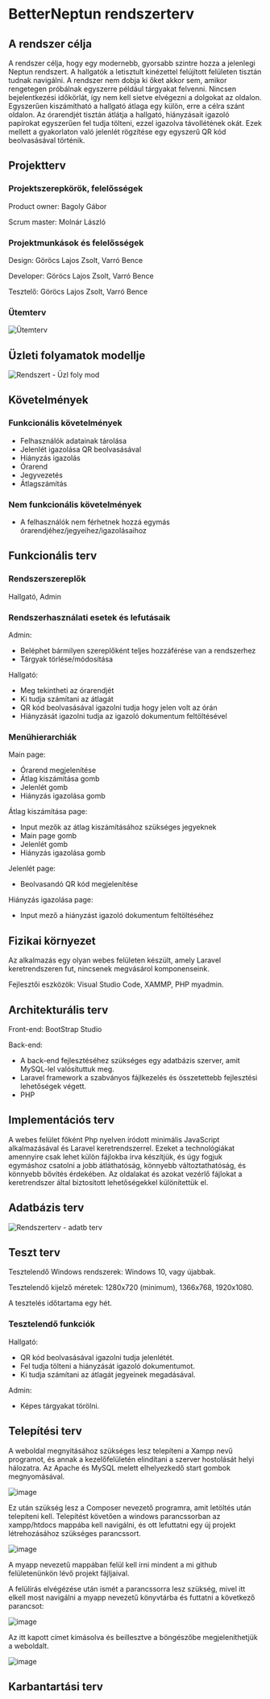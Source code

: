 # BetterNeptun rendszerterv

## A rendszer célja

A rendszer célja, hogy egy modernebb, gyorsabb szintre hozza a jelenlegi Neptun rendszert. A hallgatók a letisztult kinézettel felújított felületen tisztán tudnak
navigálni. A rendszer nem dobja ki őket akkor sem, amikor rengetegen próbálnak egyszerre például tárgyakat felvenni. Nincsen bejelentkezési időkörlát, így nem kell
sietve elvégezni a dolgokat az oldalon. Egyszerűen kiszámítható a hallgató átlaga egy külön, erre a célra szánt oldalon. Az órarendjét tisztán átlátja a hallgató,
hiányzásait igazoló papírokat egyszerűen fel tudja tölteni, ezzel igazolva távollétének okát. Ezek mellett a gyakorlaton való jelenlét rögzítése egy egyszerű QR kód
beolvasásával történik.

## Projektterv

### Projektszerepkörök, felelősségek

Product owner: Bagoly Gábor

Scrum master: Molnár László

### Projektmunkások és felelősségek

Design: Göröcs Lajos Zsolt, Varró Bence

Developer: Göröcs Lajos Zsolt, Varró Bence

Tesztelő: Göröcs Lajos Zsolt, Varró Bence

### Ütemterv

![Ütemterv](https://user-images.githubusercontent.com/78543866/226213791-68d31345-75af-4e81-a3e6-b3e412c5e458.PNG)

## Üzleti folyamatok modellje

![Rendszert  - Üzl  foly  mod](https://user-images.githubusercontent.com/78543866/226214150-f9f85efe-f5b9-4390-9ed4-5e384eeccce9.PNG)

## Követelmények

### Funkcionális követelmények

- Felhasználók adatainak tárolása
- Jelenlét igazolása QR beolvasásával
- Hiányzás igazolás
- Órarend
- Jegyvezetés
- Átlagszámítás

### Nem funkcionális követelmények

- A felhasználók nem férhetnek hozzá egymás órarendjéhez/jegyeihez/igazolásaihoz

## Funkcionális terv

### Rendszerszereplők

Hallgató, Admin

### Rendszerhasználati esetek és lefutásaik

Admin:

- Beléphet bármilyen szereplőként teljes hozzáférése van a rendszerhez
- Tárgyak törlése/módosítása

Hallgató:

- Meg tekintheti az órarendjét
- Ki tudja számítani az átlagát
- QR kód beolvasásával igazolni tudja hogy jelen volt az órán
- Hiányzását igazolni tudja az igazoló dokumentum feltöltésével

### Menühierarchiák

Main page:

- Órarend megjelenítése
- Átlag kiszámítása gomb
- Jelenlét gomb
- Hiányzás igazolása gomb

Átlag kiszámítása page:

- Input mezők az átlag kiszámításához szükséges jegyeknek
- Main page gomb
- Jelenlét gomb
- Hiányzás igazolása gomb

Jelenlét page:

- Beolvasandó QR kód megjelenítése

Hiányzás igazolása page:

- Input mező a hiányzást igazoló dokumentum feltöltéséhez

## Fizikai környezet

Az alkalmazás egy olyan webes felületen készült, amely Laravel keretrendszeren fut, nincsenek megvásárol komponenseink.

Fejlesztői eszközök: Visual Studio Code, XAMMP, PHP myadmin.

## Architekturális terv

Front-end: BootStrap Studio

Back-end:

- A back-end fejlesztéséhez szükséges egy adatbázis szerver, amit MySQL-lel valósítuttuk meg.
- Laravel framework a szabványos fájlkezelés és összetettebb fejlesztési lehetőségek végett.
- PHP

## Implementációs terv

A webes felület főként Php nyelven íródott minimális JavaScript alkalmazásával és Laravel keretrendszerrel. Ezeket a technológiákat amennyire csak lehet külön fájlokba
írva készítjük, és úgy fogjuk egymáshoz csatolni a jobb átláthatóság, könnyebb változtathatóság, és könnyebb bővítés érdekében. Az oldalakat és azokat vezérlő fájlokat
a keretrendszer által biztosított lehetőségekkel különítettük el.

## Adatbázis terv

![Rendszerterv - adatb  terv](https://user-images.githubusercontent.com/78543866/226215510-19d4a8e9-58a2-409e-ae96-7257268231e6.png)

## Teszt terv

Tesztelendő Windows rendszerek: Windows 10, vagy újabbak.

Tesztelendő kijelző méretek: 1280x720 (minimum), 1366x768, 1920x1080.

A tesztelés időtartama egy hét.

### Tesztelendő funkciók

Hallgató:

- QR kód beolvasásával igazolni tudja jelenlétét.
- Fel tudja tölteni a hiányzását igazoló dokumentumot.
- Ki tudja számítani az átlagát jegyeinek megadásával.

Admin:

- Képes tárgyakat törölni.

## Telepítési terv

A weboldal megnyitásához szükséges lesz telepíteni a Xampp nevű programot, és annak a kezelőfelületén elindítani a szerver hostolását helyi hálozatra. Az Apache és
MySQL melett elhelyezkedő start gombok megnyomásával.

![image](https://user-images.githubusercontent.com/103049058/206261590-1126c99f-b09e-4af3-9c64-2d2d059fecc3.png)

Ez után szükség lesz a Composer nevezető programra, amit letöltés után telepíteni kell.
Telepítést követően a windows parancssorban az xampp/htdocs mappába kell navigálni, és ott lefuttatni egy új projekt létrehozásához szükséges parancssort.

![image](https://user-images.githubusercontent.com/103049058/206265273-a6191284-cb68-4b8b-aac9-44482d3d41af.png)

A myapp nevezetű mappában felül kell írni mindent a mi github felületenünkön lévő projekt fájljaival.

A felülírás elvégézése után ismét a parancssorra lesz szükség, mivel itt elkell most navigálni a myapp nevezetű könyvtárba és futtatni a következő parancsot:

![image](https://user-images.githubusercontent.com/103049058/206265655-0c5c4cd5-4e9a-4c8d-ae21-36c7b9665388.png)

Az itt kapott címet kimásolva és beillesztve a böngészőbe megjeleníthetjük a weboldalt.

![image](https://user-images.githubusercontent.com/103049058/206265860-431d3de4-fe0c-4adb-9efe-92ed78f8ecb7.png)

## Karbantartási terv

